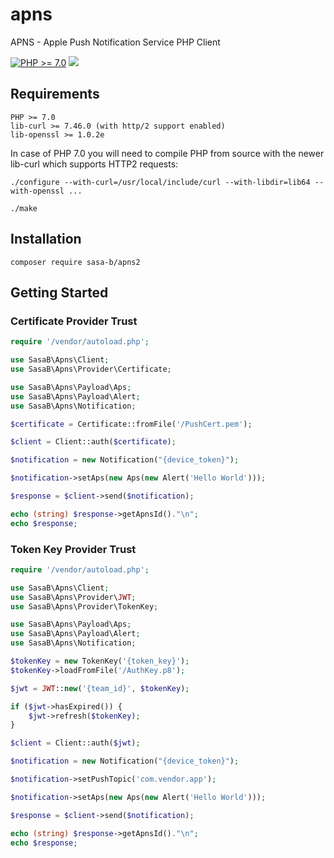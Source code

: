 # apns
APNS - Apple Push Notification Service PHP Client

[![PHP >= 7.0](https://img.shields.io/badge/php-%3E%3D%207.0-8892BF.svg?style=flat-square)](https://php.net/)
![](https://img.shields.io/packagist/v/sasa-b/apns2)

## Requirements
```
PHP >= 7.0
lib-curl >= 7.46.0 (with http/2 support enabled)
lib-openssl >= 1.0.2e
```

In case of PHP 7.0 you will need to compile PHP from source with the newer lib-curl which supports HTTP2 requests:
```
./configure --with-curl=/usr/local/include/curl --with-libdir=lib64 --with-openssl ...

./make
```


## Installation
```
composer require sasa-b/apns2
```

## Getting Started

### Certificate Provider Trust

```php
require '/vendor/autoload.php';

use SasaB\Apns\Client;
use SasaB\Apns\Provider\Certificate;

use SasaB\Apns\Payload\Aps;
use SasaB\Apns\Payload\Alert;
use SasaB\Apns\Notification;

$certificate = Certificate::fromFile('/PushCert.pem');

$client = Client::auth($certificate);

$notification = new Notification("{device_token}");

$notification->setAps(new Aps(new Alert('Hello World')));

$response = $client->send($notification);

echo (string) $response->getApnsId()."\n";
echo $response;
```

### Token Key Provider Trust

```php
require '/vendor/autoload.php';

use SasaB\Apns\Client;
use SasaB\Apns\Provider\JWT;
use SasaB\Apns\Provider\TokenKey;

use SasaB\Apns\Payload\Aps;
use SasaB\Apns\Payload\Alert;
use SasaB\Apns\Notification;

$tokenKey = new TokenKey('{token_key}');
$tokenKey->loadFromFile('/AuthKey.p8');

$jwt = JWT::new('{team_id}', $tokenKey);

if ($jwt->hasExpired()) {
    $jwt->refresh($tokenKey);
}

$client = Client::auth($jwt);

$notification = new Notification("{device_token}");

$notification->setPushTopic('com.vendor.app');

$notification->setAps(new Aps(new Alert('Hello World')));

$response = $client->send($notification);

echo (string) $response->getApnsId()."\n";
echo $response;
```